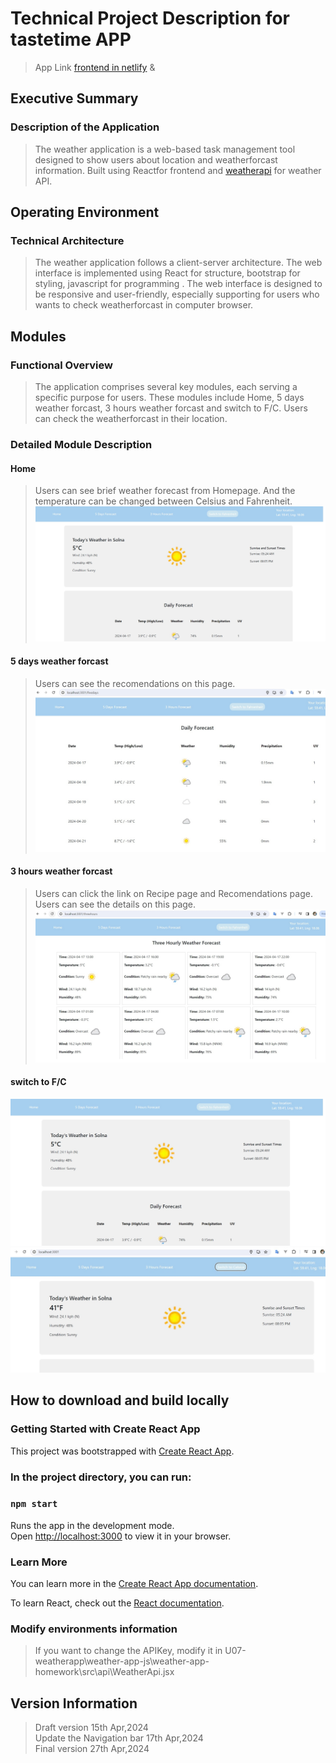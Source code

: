 # Technical Project Description for tastetime APP

> App Link
[frontend in netlify](https://cheerful-pasca-6e4742.netlify.app/) & 

## Executive Summary
### Description of the Application
> The weather application is a web-based task management tool designed to show users about location and weatherforcast information. Built using Reactfor frontend and [weatherapi](https://www.weatherapi.com/) for weather API. 

## Operating Environment
### Technical Architecture
> The weather application follows a client-server architecture. The web interface is implemented using React for structure, bootstrap for styling, javascript for programming . The web interface is designed to be responsive and user-friendly, especially supporting for users who wants to check weatherforcast in computer browser.

## Modules
### Functional Overview
> The application comprises several key modules, each serving a specific purpose for users. These modules include Home, 5 days weather forcast, 3 hours weather forcast and switch to F/C. Users can check the weatherforcast in their location.

### Detailed Module Description
#### Home
> Users can see brief weather forecast from Homepage. And the temperature can be changed between Celsius and Fahrenheit.
![alt text](src/assets/homepage.jpg)


#### 5 days weather forcast
> Users can see the recomendations on this page.
![alt text](src/assets/5days.jpg)

####  3 hours weather forcast
> Users can click the link on Recipe page and Recomendations page. Users can see the details on this page.
![alt text](src/assets/3hours.jpg)

#### switch to F/C
![alt text](src/assets/homepage.jpg)
![alt text](src/assets/homepagef.jpg)

## How to download and build locally
### Getting Started with Create React App

This project was bootstrapped with [Create React App](https://github.com/facebook/create-react-app).

### In the project directory, you can run:

### `npm start`

Runs the app in the development mode.\
Open [http://localhost:3000](http://localhost:3000) to view it in your browser.

### Learn More

You can learn more in the [Create React App documentation](https://facebook.github.io/create-react-app/docs/getting-started).

To learn React, check out the [React documentation](https://reactjs.org/).

###  Modify environments information
> If you want to change the APIKey, modify it  in U07-weatherapp\weather-app-js\weather-app-homework\src\api\WeatherApi.jsx


## Version Information
> Draft version 15th Apr,2024  
> Update the Navigation bar 17th Apr,2024  
> Final version 27th Apr,2024




